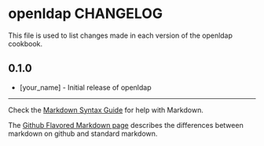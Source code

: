 openldap CHANGELOG
==================

This file is used to list changes made in each version of the openldap cookbook.

0.1.0
-----
- [your_name] - Initial release of openldap

- - -
Check the [Markdown Syntax Guide](http://daringfireball.net/projects/markdown/syntax) for help with Markdown.

The [Github Flavored Markdown page](http://github.github.com/github-flavored-markdown/) describes the differences between markdown on github and standard markdown.
